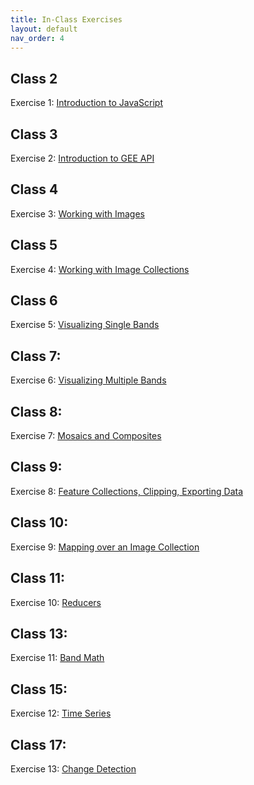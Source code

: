 ```yaml
---
title: In-Class Exercises
layout: default
nav_order: 4
---
```


## Class 2
Exercise 1: [Introduction to JavaScript](https://code.earthengine.google.com/5a5bbcb4c57bc7d1b2ed37be3ba9bfcb?hl=it)

## Class 3
Exercise 2: [Introduction to GEE API](https://code.earthengine.google.com/cc96e647d6f192b2ea91c718a442c003?hl=it)

## Class 4
Exercise 3: [Working with Images](https://code.earthengine.google.com/6ada11e98a2807310659f33d012cc0de?hl=it)

## Class 5
Exercise 4: [Working with Image Collections](https://code.earthengine.google.com/978d9a16c6af7cbf24169328eb70a4b6?hl=it)

## Class 6
Exercise 5: [Visualizing Single Bands](https://code.earthengine.google.com/d7f5a339665e3c5e73f301c438d8377d?hl=it)

## Class 7:
Exercise 6: [Visualizing Multiple Bands](https://code.earthengine.google.com/a50ddfbbe5c33a0919e922ea6f27d624?hl=it)

## Class 8:
Exercise 7: [Mosaics and Composites](https://code.earthengine.google.com/23febb4227ac4f75e6153cad9c93a815?hl=it)

## Class 9:
Exercise 8: [Feature Collections, Clipping, Exporting Data](https://code.earthengine.google.com/0efe1af07f50a7335c74be9a00cbf9b2?hl=it)

## Class 10: 
Exercise 9: [Mapping over an Image Collection](https://code.earthengine.google.com/fc889a7c127a768fc3536f00d91896a4?hl=it)

## Class 11:
Exercise 10: [Reducers](https://code.earthengine.google.com/1250d5c38232855b86c342f8f7236843?hl=it)

## Class 13:
Exercise 11: [Band Math](https://code.earthengine.google.com/20d1a6f63794c3cb4600497c78035f1d?hl=it)

## Class 15: 
Exercise 12: [Time Series](https://code.earthengine.google.com/541fcb4c0fec5d3a7be99663f7e5c739?hl=it)

## Class 17:
Exercise 13: [Change Detection](https://code.earthengine.google.com/4c916fbe34d82a8ba4f0b2ac594372e6?hl=it)



